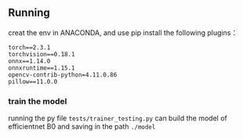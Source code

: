 ##  Running

creat the env in ANACONDA, and use pip install the following plugins：

```
torch==2.3.1
torchvision==0.18.1
onnx==1.14.0
onnxruntime==1.15.1
opencv-contrib-python=4.11.0.86
pillow==11.0.0
```

### train the model

running the py file `tests/trainer_testing.py` can build the model of efficientnet B0 and saving in the path `./model`

